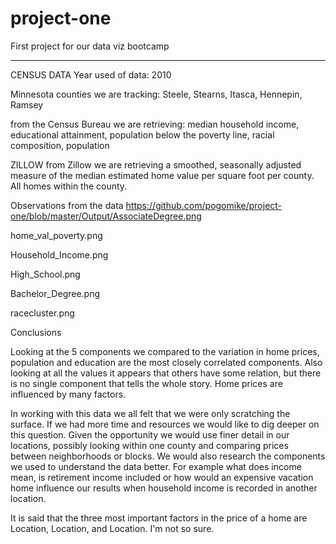 # project-one
First project for our data viz bootcamp

----------------------------------------------------------------------------------------------------
CENSUS DATA
Year used of data: 2010

Minnesota counties we are tracking: Steele, Stearns, Itasca, Hennepin, Ramsey

from the Census Bureau we are retrieving: median household income, educational attainment, population below the poverty line, racial composition, population

ZILLOW
from Zillow we are retrieving a smoothed, seasonally adjusted measure of the median estimated home value per square foot per county. All homes within the county.


Observations from the data
https://github.com/pogomike/project-one/blob/master/Output/AssociateDegree.png

home_val_poverty.png



Household_Income.png



High_School.png

















Bachelor_Degree.png















racecluster.png



Conclusions

Looking at the 5 components we compared to the variation in home prices, population and education are the most closely correlated components. Also looking at all the values it appears that others have some relation, but there is no single component that tells the whole story. Home prices are influenced by many factors.

In working with this data we all felt that we were only scratching the surface. If we had more time and resources we would like to dig deeper on this question. Given the opportunity we would use finer detail in our locations, possibly looking within one county and comparing prices between neighborhoods or blocks. We would also research the components we used to understand the data better. For example what does income mean, is retirement income included or how would an expensive vacation home influence our results when household income is recorded in another location. 

It is said that the three most important factors in the price of a home are Location, Location, and Location. I'm not so sure.
